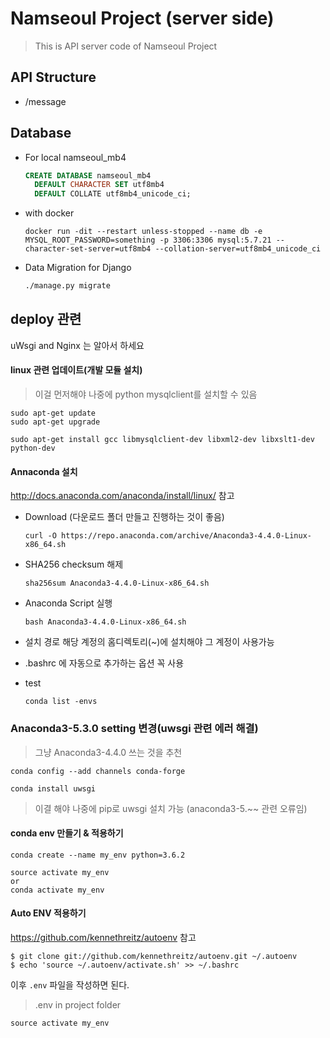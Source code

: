 # Namseoul Project (server side)

> This is API server code of Namseoul Project



## API Structure

* /message





## Database

* For local namseoul_mb4

    ```sql
    CREATE DATABASE namseoul_mb4
      DEFAULT CHARACTER SET utf8mb4
      DEFAULT COLLATE utf8mb4_unicode_ci;
    ```

* with docker

    ```shell
    docker run -dit --restart unless-stopped --name db -e MYSQL_ROOT_PASSWORD=something -p 3306:3306 mysql:5.7.21 --character-set-server=utf8mb4 --collation-server=utf8mb4_unicode_ci
    ```

* Data Migration for Django

    ```bash
    ./manage.py migrate
    ```



## deploy 관련

uWsgi and Nginx 는 알아서 하세요



#### linux 관련 업데이트(개발 모듈 설치)

> 이걸 먼저해야 나중에 python mysqlclient를 설치할 수 있음

```shell
sudo apt-get update
sudo apt-get upgrade
```

```shell
sudo apt-get install gcc libmysqlclient-dev libxml2-dev libxslt1-dev python-dev
```



#### Annaconda 설치

http://docs.anaconda.com/anaconda/install/linux/ 참고

* Download (다운로드 폴더 만들고 진행하는 것이 좋음)

  ```shell
  curl -O https://repo.anaconda.com/archive/Anaconda3-4.4.0-Linux-x86_64.sh
  ```

* SHA256 checksum 해제

  ```
  sha256sum Anaconda3-4.4.0-Linux-x86_64.sh
  ```

* Anaconda Script 실행

  ```
  bash Anaconda3-4.4.0-Linux-x86_64.sh
  ```

* 설치 경로
  해당 계정의 홈디렉토리(~)에 설치해야 그 계정이 사용가능

* .bashrc 에 자동으로 추가하는 옵션 꼭 사용

* test

  ```shell
  conda list -envs
  ```



### Anaconda3-5.3.0 setting 변경(uwsgi 관련 에러 해결)

> 그냥 Anaconda3-4.4.0 쓰는 것을 추천

```shell
conda config --add channels conda-forge
```

```shell
conda install uwsgi
```

> 이결 해야 나중에 pip로 uwsgi 설치 가능 (anaconda3-5.~~ 관련 오류임)



#### conda env 만들기 & 적용하기

```shell
conda create --name my_env python=3.6.2
```

```shell
source activate my_env
or
conda activate my_env
```



#### Auto ENV 적용하기

https://github.com/kennethreitz/autoenv 참고

```shell
$ git clone git://github.com/kennethreitz/autoenv.git ~/.autoenv
$ echo 'source ~/.autoenv/activate.sh' >> ~/.bashrc
```

이후 `.env` 파일을 작성하면 된다.

> .env in project folder

```
source activate my_env
```

